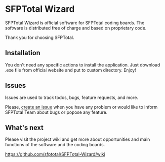 # SFPTotal Wizard

SFPTotal Wizard is official software for SFPTotal coding boards. The software is distributed free of charge and based on proprietary code.

Thank you for choosing SFPTotal.

## Installation

You don't need any specific actions to install the application. Just download .exe file from official website and put to custom directory. Enjoy!

## Issues

Issues are used to track todos, bugs, feature requests, and more.

Please, <a href="https://github.com/sfptotal/SFPTotal-Wizard/issues">create an issue</a> when you have any problem or would like to inform SFPTotal Team about bugs or popose any feature.

## What's next

Please visit the project wiki and get more about opportunities and main functions of the software and the coding boards.

https://github.com/sfptotal/SFPTotal-Wizard/wiki
